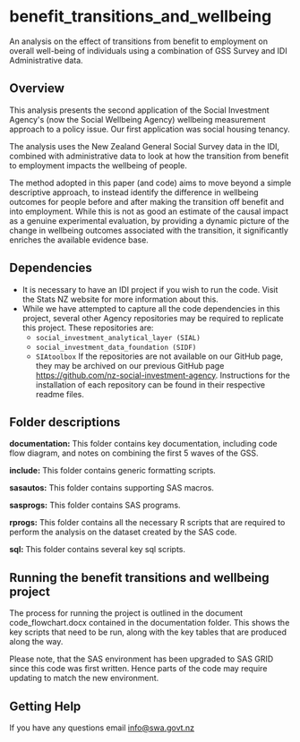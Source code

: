 # benefit_transitions_and_wellbeing

An analysis on the effect of transitions from benefit to employment on overall well-being of individuals using a combination of GSS Survey and IDI Administrative data.

## Overview
This analysis presents the second application of the Social Investment Agency's (now the Social Wellbeing Agency) wellbeing measurement approach to a policy issue. Our first application was social housing tenancy.

The analysis uses the New Zealand General Social Survey data in the IDI, combined with administrative data to look at how the transition from benefit to employment impacts the wellbeing of people.

The method adopted in this paper (and code) aims to move beyond a simple descriptive approach, to instead identify the difference in wellbeing outcomes for people before and after making the transition off benefit and into employment. While this is not as good an estimate of the causal impact as a genuine experimental evaluation, by providing a dynamic picture of the change in wellbeing outcomes associated with the transition, it significantly enriches the available evidence base.

## Dependencies
* It is necessary to have an IDI project if you wish to run the code. Visit the Stats NZ website for more information about this.
* While we have attempted to capture all the code dependencies in this project, several other Agency repositories may be required to replicate this project. These repositories are:
	* `social_investment_analytical_layer (SIAL)` 
	* `social_investment_data_foundation (SIDF)` 
	* `SIAtoolbox`
If the repositories are not available on our GitHub page, they may be archived on our previous GitHub page https://github.com/nz-social-investment-agency. Instructions for the installation of each repository can be found in their respective readme files.

## Folder descriptions

**documentation:** This folder contains key documentation, including code flow diagram, and notes on combining the first 5 waves of the GSS.

**include:** This folder contains generic formatting scripts.

**sasautos:** This folder contains supporting SAS macros.

**sasprogs:** This folder contains SAS programs.

**rprogs:** This folder contains all the necessary R scripts that are required to perform the analysis on the dataset created by the SAS code.

**sql:** This folder contains several key sql scripts.

## Running the benefit transitions and wellbeing project

The process for running the project is outlined in the document code_flowchart.docx contained in the documentation folder. This shows the key scripts that need to be run, along with the key tables that are produced along the way.

Please note, that the SAS environment has been upgraded to SAS GRID since this code was first written. Hence parts of the code may require updating to match the new environment.

## Getting Help
If you have any questions email info@swa.govt.nz

